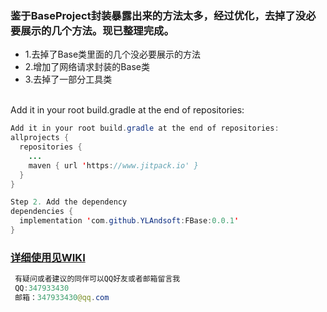 ### 鉴于BaseProject封装暴露出来的方法太多，经过优化，去掉了没必要展示的几个方法。现已整理完成。
* 1.去掉了Base类里面的几个没必要展示的方法
* 2.增加了网络请求封装的Base类
* 3.去掉了一部分工具类
<br>
Add it in your root build.gradle at the end of repositories:<br>

```java
Add it in your root build.gradle at the end of repositories:
allprojects {
  repositories {
    ...
    maven { url 'https://www.jitpack.io' }
  }
}

Step 2. Add the dependency
dependencies {
  implementation 'com.github.YLAndsoft:FBase:0.0.1'
}
```
### [详细使用见WIKI](https://github.com/YLAndsoft/FBase/wiki)  

```java 
 有疑问或者建议的同伴可以QQ好友或者邮箱留言我
 QQ:347933430
 邮箱：347933430@qq.com
```
